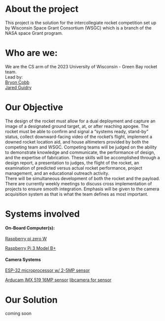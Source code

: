# About the project  
This project is the solution for the intercollegiate rocket competition set up by Wisconsin Space Grant	
Consortium (WSGC) which is a branch of the NASA  space Grant program.

# Who are we:  
We are the CS arm of the 2023 University of Wisconsin - Green Bay rocket team.   
Lead by:  
[Bryon Cobb](https://www.linkedin.com/in/bryon-cobb-34380a251/)  
[Jared Guidry](https://www.linkedin.com/in/jguidry/)  

# Our Objective  
The design of the rocket must allow for a dual deployment and capture an image of a designated ground target, at, or after reaching apogee. The rocket must be able to confirm and signal a “systems ready, stand-by" status, collect downward-facing video of the rocket’s flight, implement a downed rocket location aid, and house altimeters provided by both the competing team and WSGC.    Competing teams will be judged on the ability to demonstrate knowledge and communicate, the performance of design, and the expertise of fabrication.   These skills will be accomplished through a design report, a presentation to judges, the flight of the rocket, an examination of predicted versus actual rocket performance, project management, and an educational outreach activity.    
There will be simultaneous development of both the rocket and the payload. There are currently weekly meetings to discuss cross implementation of projects to ensure smooth integration. Emphasis will be given to the camera acquisition system as that is what the team defines as most important.    

# Systems involved  
#### On-Board Computer(s): 
[Raspberry pi zero W](https://www.raspberrypi.com/documentation/computers/raspberry-pi.html#raspberry-pi-zero-w)    

[Raspberry Pi 3 Model B+](https://www.raspberrypi.com/documentation/computers/raspberry-pi.html#raspberry-pi-3-model-b) 

#### Camera Systems 
[ESP-32 microprocessor w/ 2-5MP sensor](https://docs.ai-thinker.com/en/esp32-cam) 
   
[Arducam IMX 519 16MP sensor](https://docs.arducam.com/Nvidia-Jetson-Camera/Native-Camera/Quick-Start-Guide/#16mp-imx519-camera)
		[libcamera for sensor](https://docs.arducam.com/Raspberry-Pi-Camera/Pivariety-Camera/Libcamera-User-Guide/)



# Our Solution  
coming soon
